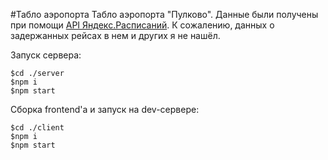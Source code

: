 #Табло аэропорта
Табло аэропорта "Пулково".
Данные были получены при помощи [API Яндекс.Расписаний](https://tech.yandex.ru/rasp/raspapi/). К сожалению, данных о задержанных рейсах в нем и других я не нашёл.

Запуск сервера:
```
$cd ./server
$npm i
$npm start
```
Сборка frontend'a и запуск на dev-сервере:

```
$cd ./client
$npm i
$npm start
```
